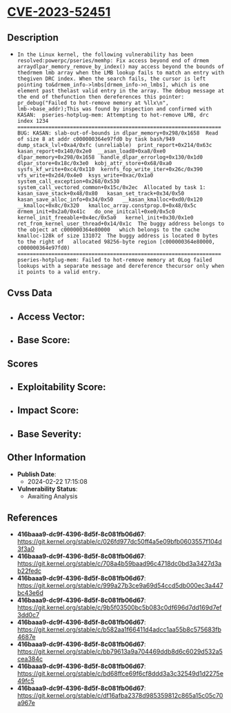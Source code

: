 
# [CVE-2023-52451](https://cve.mitre.org/cgi-bin/cvename.cgi?name=CVE-2023-52451)

## Description

- `In the Linux kernel, the following vulnerability has been resolved:powerpc/pseries/memhp: Fix access beyond end of drmem arraydlpar_memory_remove_by_index() may access beyond the bounds of thedrmem lmb array when the LMB lookup fails to match an entry with thegiven DRC index. When the search fails, the cursor is left pointing to&drmem_info->lmbs[drmem_info->n_lmbs], which is one element past thelast valid entry in the array. The debug message at the end of thefunction then dereferences this pointer:        pr_debug("Failed to hot-remove memory at %llx\n",                 lmb->base_addr);This was found by inspection and confirmed with KASAN:  pseries-hotplug-mem: Attempting to hot-remove LMB, drc index 1234  ==================================================================  BUG: KASAN: slab-out-of-bounds in dlpar_memory+0x298/0x1658  Read of size 8 at addr c000000364e97fd0 by task bash/949  dump_stack_lvl+0xa4/0xfc (unreliable)  print_report+0x214/0x63c  kasan_report+0x140/0x2e0  __asan_load8+0xa8/0xe0  dlpar_memory+0x298/0x1658  handle_dlpar_errorlog+0x130/0x1d0  dlpar_store+0x18c/0x3e0  kobj_attr_store+0x68/0xa0  sysfs_kf_write+0xc4/0x110  kernfs_fop_write_iter+0x26c/0x390  vfs_write+0x2d4/0x4e0  ksys_write+0xac/0x1a0  system_call_exception+0x268/0x530  system_call_vectored_common+0x15c/0x2ec  Allocated by task 1:   kasan_save_stack+0x48/0x80   kasan_set_track+0x34/0x50   kasan_save_alloc_info+0x34/0x50   __kasan_kmalloc+0xd0/0x120   __kmalloc+0x8c/0x320   kmalloc_array.constprop.0+0x48/0x5c   drmem_init+0x2a0/0x41c   do_one_initcall+0xe0/0x5c0   kernel_init_freeable+0x4ec/0x5a0   kernel_init+0x30/0x1e0   ret_from_kernel_user_thread+0x14/0x1c  The buggy address belongs to the object at c000000364e80000   which belongs to the cache kmalloc-128k of size 131072  The buggy address is located 0 bytes to the right of   allocated 98256-byte region [c000000364e80000, c000000364e97fd0)  ==================================================================  pseries-hotplug-mem: Failed to hot-remove memory at 0Log failed lookups with a separate message and dereference thecursor only when it points to a valid entry.`

## Cvss Data

- **Access Vector**:
  - 
- **Base Score**:
  - 

## Scores

- **Exploitability Score**:
  - 
- **Impact Score**:
  - 
- **Base Severity**:
  - 

## Other Information

- **Publish Date**:
  - 2024-02-22 17:15:08
- **Vulnerability Status**:
  - Awaiting Analysis

## References

- **416baaa9-dc9f-4396-8d5f-8c081fb06d67**: https://git.kernel.org/stable/c/026fd977dc50ff4a5e09bfb0603557f104d3f3a0
- **416baaa9-dc9f-4396-8d5f-8c081fb06d67**: https://git.kernel.org/stable/c/708a4b59baad96c4718dc0bd3a3427d3ab22fedc
- **416baaa9-dc9f-4396-8d5f-8c081fb06d67**: https://git.kernel.org/stable/c/999a27b3ce9a69d54ccd5db000ec3a447bc43e6d
- **416baaa9-dc9f-4396-8d5f-8c081fb06d67**: https://git.kernel.org/stable/c/9b5f03500bc5b083c0df696d7dd169d7ef3dd0c7
- **416baaa9-dc9f-4396-8d5f-8c081fb06d67**: https://git.kernel.org/stable/c/b582aa1f66411d4adcc1aa55b8c575683fb4687e
- **416baaa9-dc9f-4396-8d5f-8c081fb06d67**: https://git.kernel.org/stable/c/bb79613a9a704469ddb8d6c6029d532a5cea384c
- **416baaa9-dc9f-4396-8d5f-8c081fb06d67**: https://git.kernel.org/stable/c/bd68ffce69f6cf8ddd3a3c32549d1d2275e49fc5
- **416baaa9-dc9f-4396-8d5f-8c081fb06d67**: https://git.kernel.org/stable/c/df16afba2378d985359812c865a15c05c70a967e
